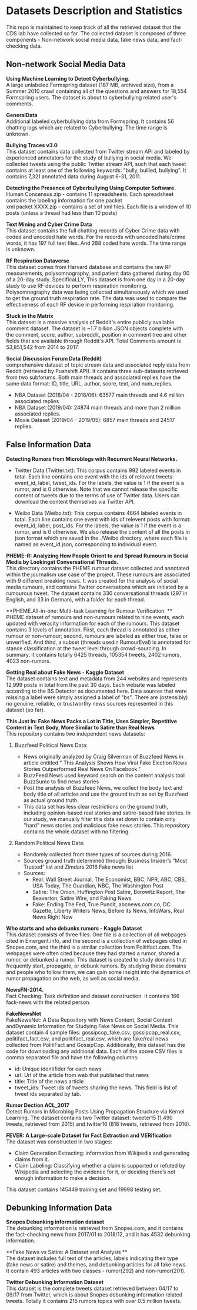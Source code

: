 # Datasets Description and Statistics
This repo is maintained to keep track of all the retrieved dataset that the CDS lab have collected so far. The collected dataset is composed of three components - Non-network social media data, fake news data, and fact-checking data.  

## Non-network Social Media Data
**Using Machine Learning to Detect Cyberbullying.**  
A large unlabeled Formspring dataset (187 MB, archived size), from a Summer 2010 crawl containing all of the questions and answers for 18,554 Formspring users. The dataset is about to cyberbullying related user's comments.

**GeneralData**  
Additional labeled cyberbullying data from Formspring. It contains 56 chatting logs which are related to Cyberbullying. The time range is unknown.

**Bullying Traces v3.0**  
This dataset contains data collected from Twitter stream API and labeled by experienced annotators for the study of bullying in social media. We collected tweets using the public Twitter stream API, such that each tweet contains at least one of the following keywords: "bully, bullied, bullying". It contains 7,321 annotated data during August 6-31, 2011. 

**Detecting the Presence of Cyberbullying Using Computer Software.**  
Human Concensus.zip - contains 11 spreadsheets.  Each spreadsheet contains the labeling information for one packet  
xml packet XXXX.zip - contains a set of xml files.  Each file is a window of 10 posts (unless a thread had less than 10 posts)

**Text Mining and Cyber Crime Data**  
This dataset contains the full chatting records of Cyber Crime data with coded and uncoded hate words. For the records with uncoded hate/crime words, it has 197 full text files. And 288 coded hate words. The time range is unknown.

**RF Respiration Dataverse**  
This dataset comes from Harvard database and contains the raw RF measurements, polysomnography, and patient data gathered during day 00 of a 20-day study. SpecificaLLY, This dataset is from one day in a 20-day study to use RF devices to perform respiration monitoring. Polysomnography data was being collected simultaneously which we used to get the ground truth respiration rate. The data was used to compare the effectiveness of each RF device in performing respiration monitoring.

**Stuck in the Matrix**  
This dataset is a massive analysis of Reddit's entire publicly available comment dataset. The dataset is ~1.7 billion JSON objects complete with the comment, score, author, subreddit, position in comment tree and other fields that are available through Reddit's API. Total Comments amount is 53,851,542 from 2014 to 2017.

**Social Discussion Forum Data (Reddit)**  
 comprehensive dataset of topic stream data and associated reply data from Reddit (retrieved by Pushshift API). It contains three sub-datasets retrieved from two subforums. Both main threads and associated replies have the same data format: ID, title, URL, author, score, text, and num_replies. 
 - NBA Dataset (2018/04 - 2018/06): 63577 main threads and 4.6 million associated replies
 - NBA Dataset (2019/04): 24874 main threads and more than 2 million associated replies.
 - Movie Dataset (2019/04 - 2019/05): 6857 main threads and 24517 replies.

## False Information Data
**Detecting Rumors from Microblogs with Recurrent Neural Networks.**

- Twitter Data (Twitter.txt): This corpus contains 992 labeled events in total. Each line contains one event with the ids of relevant tweets: event_id, label, tweet_ids. For the labels, the value is 1 if the event is a rumor, and is 0 otherwise. Note that we cannot release the specific content of tweets due to the terms of use of Twitter data. Users can download the content themselves via Twitter API. 

- Weibo Data (Weibo.txt): This corpus contains 4664 labeled events in total. Each line contains one event with ids of relevent posts with format: event_id, label, post_ids. For the labels, the value is 1 if the event is a rumor, and is 0 otherwise. We also release the content of all the posts in json format which are saved in the ./Weibo directory, where each file is named as event_id.json, corresponding to individual event.

**PHEME-R: Analyzing How People Orient to and Spread Rumours in Social Media by Lookingat Conversational Threads.**  
This directory contains the PHEME rumour dataset collected and annotated within the journalism use case of the project. These rumours are associated with 9 different breaking news. It was created for the analysis of social media rumours, and contains Twitter conversations which are initiated by a rumourous tweet. The dataset contains 330 conversational threads (297 in English, and 33 in German), with a folder for each thread.

**PHEME.All-in-one: Multi-task Learning for Rumour Verification. **   
PHEME dataset of rumours and non-rumours related to nine events, each updated with veracity information for each of the rumours. This dataset contains 3 levels of annotation.  First, each thread is annotated as either rumour or non-rumour; second, rumours are labeled as either true, false or unverified. And third, a subset (threads usedin RumourEval) is annotated for stance classification at the tweet level through crowd-sourcing. In summary, it contains totally 6425 threads, 105354 tweets, 2402 rumors, 4023 non-rumors.

**Getting Real about Fake News - Kaggle Dataset**  
The dataset contains text and metadata from 244 websites and represents 12,999 posts in total from the past 30 days. Each website was labeled according to the BS Detector as documented here. Data sources that were missing a label were simply assigned a label of "bs". There are (ostensibly) no genuine, reliable, or trustworthy news sources represented in this dataset (so far).

**This Just In: Fake News Packs a Lot in Title, Uses Simpler, Repetitive Content in Text Body, More Similar to Satire than Real News**   
This repository contains two independent news datasets:  
1. Buzzfeed Political News Data:
	* News originally analyzed by Craig Silverman of Buzzfeed News in article entitled " This Analysis Shows How Viral Fake Election News Stories Outperformed Real News On Facebook."
	* BuzzFeed News used  keyword search on the content analysis tool BuzzSumo to find news stories 
	* Post the analysis of Buzzfeed News, we collect the body text and body title of all articles and use the ground truth as set by Buzzfeed as actual ground truth.
	* This data set has less clear restrictions on the ground truth, including opinion-based real stories and satire-based fake stories. In our study, we manually filter this data set down to contain only "hard" news stories and malicious fake news stories. This repository contains the whole dataset with no filtering.     
  
2. Random Political News Data:  
	* Randomly collected from three types of sources during 2016. 
	* Sources ground truth determined through: Business Insider’s “Most Trusted” list and Zimdars 2016 Fake news list
	* Sources:
		- Real: Wall Street Journal, The Economist, BBC, NPR, ABC, CBS, USA Today, The Guardian, NBC, The Washington Post
		- Satire: The Onion, Huffington Post Satire, Borowitz Report, The Beaverton, Satire Wire, and Faking News
		- Fake: Ending The Fed, True Pundit, abcnews.com.co, DC Gazette, Liberty Writers News, Before its News, InfoWars, Real News Right Now

**Who starts and who debunks rumors - Kaggle Dataset**  
This dataset consists of three files. One file is a collection of all webpages cited in Emergent.info, and the second is a collection of webpages cited in Snopes.com, and the third is a similar collection from Politifact.com. The webpages were often cited because they had started a rumor, shared a rumor, or debunked a rumor. This dataset is created to study domains that frequently start, propagate, or debunk rumors. By studying these domains and people who follow them, we can gain some insight into the dynamics of rumor propagation on the web, as well as social media. 

**NewsFN-2014.**    
Fact Checking: Task definition and dataset construction. It contains 166 fack-news with the related person. 

**FakeNewsNet**   
FakeNewsNet: A Data Repository with News Content, Social Context andDynamic Information for Studying Fake News on Social Media. This dataset contain 4 sample files: gossipcop_fake.csv, gossipcop_real.csv, politifact_fact.csv, and politifact_real.csv, which are fake/real news collected from PolitiFact and GossipCop. Additionally, this dataset has the code for downloading any additional data. Each of the above CSV files is comma separated file and have the following columns:
- id: Unique identifider for each news
- url: Url of the article from web that published that news
- title: Title of the news article
- tweet_ids: Tweet ids of tweets sharing the news. This field is list of tweet ids separated by tab.

**Rumor Dection ACL_2017**  
Detect Rumors in Microblog Posts Using Propagation Structure via Kernel Learning. The dataset contains two Twitter dataset: tweeter15 (1,490 tweets, retrieved from 2015) and twitter16 (818 tweets, retrieved from 2016).

**FEVER: A Large-scale Dataset for Fact Extraction and VERification**  
The dataset was constructed in two stages: 
- Claim Generation Extracting: information from Wikipedia and generating claims from it.
- Claim Labeling: Classifying whether a claim is supported or refuted by Wikipedia and selecting the evidence for it, or deciding there’s not enough information to make a decision.

This dataset contains 145449 training set and 19998 testing set.

## Debunking Information Data

**Snopes Debunking information dataset**  
The debunking information is retrieved from Snopes.com, and it contains the fact-checking news from 2017/01 to 2018/12, and it has 4532 debunking information.

**Fake News vs Satire: A Dataset and Analysis **  
The dataset includes full text of the articles, labels indicating their type (fake news or satire) and themes, and debunking articles for all fake news. It contain 493 articles with two classes - rumor(292) and non-rumor(201). 

**Twitter Debunking Information Dataset**  
This dataset is the complete tweets dataset retrieved between 04/17 to 09/17 from Twitter, which is about Snopes debunking information related tweets. Totally it contains 215 rumors topics with over 0.5 million tweets. 
